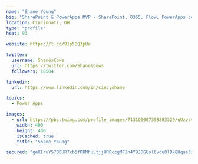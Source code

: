 ```yaml
---
name: "Shane Young"
bio: "SharePoint & PowerApps MVP - SharePoint, O365, Flow, PowerApps consulting? @PowerApps911 | Pure Snark? You found it."
location: Cincinnati, OH
type: "profile"
heat: 93

website: https://t.co/91p5BQ3pUe

twitter:
  username: ShanesCows
  url: https://twitter.com/ShanesCows
  followers: 18504

linkedin:
  url: https://www.linkedin.com/in/cincyshane

topics:
  - Power Apps

images:
  - url: https://pbs.twimg.com/profile_images/713100007398883329/qUzvsvQ3_400x400.jpg
    width: 400
    height: 400
    isCached: true
    title: "Shane Young"

secured: "geXIruY57OEUR7xb5fDBMhuLtjjHRRccgMF2n4Y9JDGUsl6vdu0lBk8Oqas3sgUrBlamHthhH0ryL4hv/RxpWDieiVtJa8N6e84aNnJ+/p4bLOb0wsyH33ws/u36+jFsj5eaSCU2lT4hvaO0e1oUlXpAKq1RDSRXZ7y1WnBnVrg6ZuNfMXJhMTKxTFacH9uiw32Z/kuHYYvuxpGSEplM7tUsJBzkxg0UFWuogxJ2v5F8TQNC8KyqhgkZJqYIOr3wXKNj/+poOUXHsPMkWm+4qEM1aGJo5h4eYR1rdpFTrQZ3Lqir24hclRgxxz1Nq4BWg56shtNExhFeWBGDY9oSxy6IwP6N6SYKLjuuMrRz2iSCv5f0BzTbh3ht+y9vpSltD6FlXOjMH7TGgdrwFgAdj793wtBf6Ify8hJTbH3tF60=;NcA8nmJ5Om1shqHiBDBBKw=="
---
```


